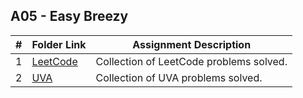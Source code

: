 ## A05 - Easy Breezy

|  #  | Folder Link | Assignment Description |
| :-: | ----------- | ---------------------- |
| 1  |  [LeetCode](https://github.com/aelious/4883-Prog-Tech/tree/main/Assignments/A05/LeetCode%20Problems)     |    Collection of LeetCode problems solved.     |
| 2  |  [UVA](https://github.com/aelious/4883-Prog-Tech/tree/main/Assignments/A02)     |    Collection of UVA problems solved.        |
